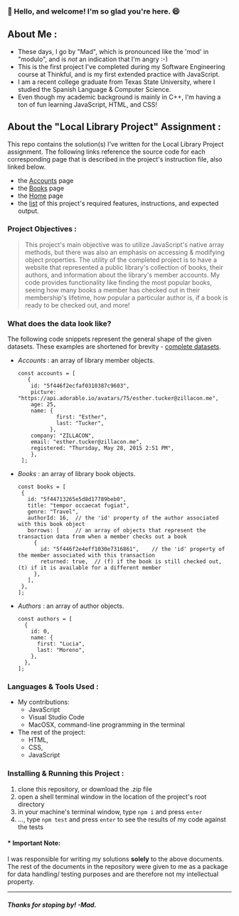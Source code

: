 ### :wave: Hello, and welcome! I'm so glad you're here. :smile:

## About Me :
- These days, I go by "Mad", which is pronounced like the 'mod' in "modulo", and is _not_ an indication that I'm angry :-)
- This is the first project I've completed during my Software Engineering course at Thinkful, and is my first extended practice with JavaScript.
- I am a recent college graduate from Texas State University, where I studied the Spanish Language & Computer Science.
- Even though my academic background is mainly in C++, I'm having a ton of fun learning JavaScript, HTML, and CSS! 

## About the "Local Library Project" Assignment : 
This repo contains the solution(s) I've written for the Local Library Project assignment. The following links reference the source code for each corresponding page that is described in the project's instruction file, also linked below. 
- the [Accounts](https://github.com/mad-godinez/local_library_project/blob/main/public/src/accounts.js) page
- the [Books](https://github.com/mad-godinez/local_library_project/blob/main/public/src/books.js) page
- the [Home](https://github.com/mad-godinez/local_library_project/blob/main/public/src/home.js) page
- the [list](https://github.com/mad-godinez/local_library_project/blob/main/docs/function-instructions.md#function-instructions) of this project's required features, instructions, and expected output.
### Project Objectives :
> This project's main objective was to utilize JavaScript's native array methods, but there was also an emphasis on accessing & modifying object properties. The utility of the completed project is to have a website that represented a public library's collection of books, their authors, and information about the library's member accounts. My code provides functionality like finding the most popular books, seeing how many books a member has checked out in their membership's lifetime, how popular a particular author is, if a book is ready to be checked out, and more!

### What does the data look like?
The following code snippets represent the general shape of the given datasets. These examples are shortened for brevity - [complete datasets](https://github.com/mad-godinez/local_library_project/blob/main/public/data). 
   - _Accounts_  : an array of library member objects.
      ```
      const accounts = [
         {
          id: "5f446f2ecfaf0310387c9603",
          picture: "https://api.adorable.io/avatars/75/esther.tucker@zillacon.me",
          age: 25,
          name: {
                  first: "Esther",
                  last: "Tucker",
                },
          company: "ZILLACON",
          email: "esther.tucker@zillacon.me",
          registered: "Thursday, May 28, 2015 2:51 PM",
          },
       ];
      ```
   - _Books_ : an array of library book objects.
      ```
     const books = [
       {
         id: "5f44713265e5d8d17789beb0",
         title: "tempor occaecat fugiat",
         genre: "Travel",
         authorId: 16,  // the 'id' property of the author associated with this book object
         borrows: [     // an array of objects that represent the transaction data from when a member checks out a book
           {
             id: "5f446f2e4eff1030e7316861",    // the 'id' property of the member associated with this transaction
             returned: true,  // (f) if the book is still checked out, (t) if it is available for a different member
           },
         ],
       },
     ];
     ```
   - _Authors_ : an array of author objects.
      ```
      const authors = [
        {
          id: 0,
          name: {
            first: "Lucia",
            last: "Moreno",
          },
        },
      ];
      ```
### Languages & Tools Used :
   - My contributions: 
        * JavaScript
        * Visual Studio Code
        * MacOSX, command-line programming in the terminal
   - The rest of the project: 
        * HTML, 
        * CSS, 
        * JavaScript

### Installing & Running this Project :
1. clone this repository, or download the .zip file
2. open a shell terminal window in the location of the project's root directory
3. in your machine's terminal window, type `npm i` and press `enter`
4. ..., type `npm test` and press `enter` to see the results of my code against the tests
#### * Important Note: 
   I was responsible for writing my solutions **solely** to the above documents. The rest of the documents in the repository were given to me as a package for data handling/ testing purposes and are therefore not my intellectual property.

---
##### Thanks for stoping by! -Mad. 
